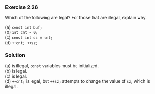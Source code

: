 ### Exercise 2.26

Which of the following are legal? For those that are illegal, explain why.

(a) `const int buf;`  
(b) `int cnt = 0;`  
(c) `const int sz = cnt;`  
(d) `++cnt; ++sz;`

### Solution

(a) is illegal, `const` variables must be initialized.  
(b) is legal.  
(c) is legal.  
(d) `++cnt;` is legal, but `++sz;` attempts to change the value of `sz`, which
is illegal.
